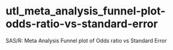 # utl_meta_analysis_funnel-plot-odds-ratio-vs-standard-error
SAS/R: Meta Analysis Funnel plot of Odds ratio vs Standard Error
